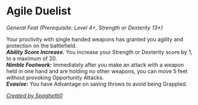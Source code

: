 # Agile Duelist
*General Feat (Prerequisite: Level 4+, Strength or Dexterity 13+)*

Your proclivity with single handed weapons has granted you agility and protection on the battlefield.  
***Ability Score Increase.*** You increase your Strength or Dexterity score by 1, to a maximum of 20.  
***Nimble Footwork:*** Immediately after you make an attack with a weapon held in one hand and are holding no other weapons, you can move 5 feet without provoking Opportunity Attacks.  
***Evasive:*** You have Advantage on saving throws to avoid being Grappled.  

[*Created by Spaghetti0*](https://bio.site/spaghetti0)